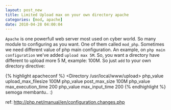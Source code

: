 ```yaml
--- 
layout: post_new
title: Limited Upload max on your own directory apache
categories: [mod, apache]
date: 2010-04-28 04:00:04
---
```

`Apache` is one powerfull web server most used on cyber world. So many module to configuring as you want. One of them called `mod_php`. Sometimes we need different value of php main configuration. An example, on `php main configuration` we've added `upload max 5M`. So, you want a directory have different to upload more 5 M, example: 100M. So just `add` to your own directory directive:

{% highlight apacheconf %}
<Directory /usr/local/www/upload>
php_value upload_max_filesize 100M
php_value post_max_size 100M
php_value max_execution_time 200
php_value max_input_time 200
</Directory>
{% endhighlight %}
semoga membantu.. :)

ref:
<a href="http://php.net/manual/en/configuration.changes.php" target="_blank">
http://php.net/manual/en/configuration.changes.php
</a>
